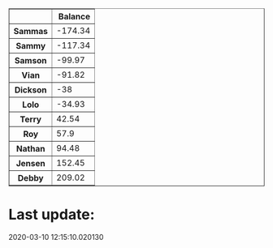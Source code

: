 <table border="1" class="dataframe">
  <thead>
    <tr style="text-align: right;">
      <th></th>
      <th>Balance</th>
    </tr>
  </thead>
  <tbody>
    <tr>
      <th>Sammas</th>
      <td>-174.34</td>
    </tr>
    <tr>
      <th>Sammy</th>
      <td>-117.34</td>
    </tr>
    <tr>
      <th>Samson</th>
      <td>-99.97</td>
    </tr>
    <tr>
      <th>Vian</th>
      <td>-91.82</td>
    </tr>
    <tr>
      <th>Dickson</th>
      <td>-38</td>
    </tr>
    <tr>
      <th>Lolo</th>
      <td>-34.93</td>
    </tr>
    <tr>
      <th>Terry</th>
      <td>42.54</td>
    </tr>
    <tr>
      <th>Roy</th>
      <td>57.9</td>
    </tr>
    <tr>
      <th>Nathan</th>
      <td>94.48</td>
    </tr>
    <tr>
      <th>Jensen</th>
      <td>152.45</td>
    </tr>
    <tr>
      <th>Debby</th>
      <td>209.02</td>
    </tr>
  </tbody>
</table><H1>Last update:</H1>2020-03-10 12:15:10.020130
